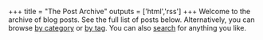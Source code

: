 +++
title = "The Post Archive"
outputs = ['html','rss']
+++
Welcome to the archive of blog posts. See the full list of posts below. Alternatively, you can browse [by category](/categories/) or [by tag](/tags/). You can also [search](/search/) for anything you like.